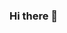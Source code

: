### Hi there 👋

<!--
**alifeil/alifeil** is a ✨ _special_ ✨ repository because its `README.md` (this file) appears on your GitHub profile.


🌱 I’m currently learning Machine Learning and Mobile Development

### Tech Stack
  <a href="#"><img align="left" alt="Python" title="Python" width="21px" src="https://img.utdstc.com/icon/c6f/36f/c6f36ff0735c528043bc1a3264f6ff828b2ed29f69e25ccdd78b8006133bcc7f:200" /></a>
  <a href="#"><img align="left" alt="Android" title="Android" width="21px" src="https://cdn.vox-cdn.com/thumbor/4YrhF65YGLd8OjHv-y8D_zJH4bI=/0x0:2040x1560/1400x933/filters:focal(857x617:1183x943):no_upscale()/cdn.vox-cdn.com/uploads/chorus_image/image/65088839/Android_logo_stacked__RGB_.5.jpg" /></a>
  <a href="#"><img align="left" alt="Kotlin" title="Kotlin" width="21px" src="https://cms-assets.tutsplus.com/uploads/users/1499/posts/29820/preview_image/kotlin.jpg" /></a>
  <br>
  <br>

### Github Statistic
<p align="left">
<a href="https://github.com/alifeil">
  <img height="180em" src="https://github-readme-stats-eight-theta.vercel.app/api?username=alifeil&show_icons=true&theme=algolia&include_all_commits=true&count_private=true"/>
  <img height="180em" src="https://github-readme-stats-eight-theta.vercel.app/api/top-langs/?username=alifeil&layout=compact&langs_count=8&theme=algolia"/>
</a>
</p>
